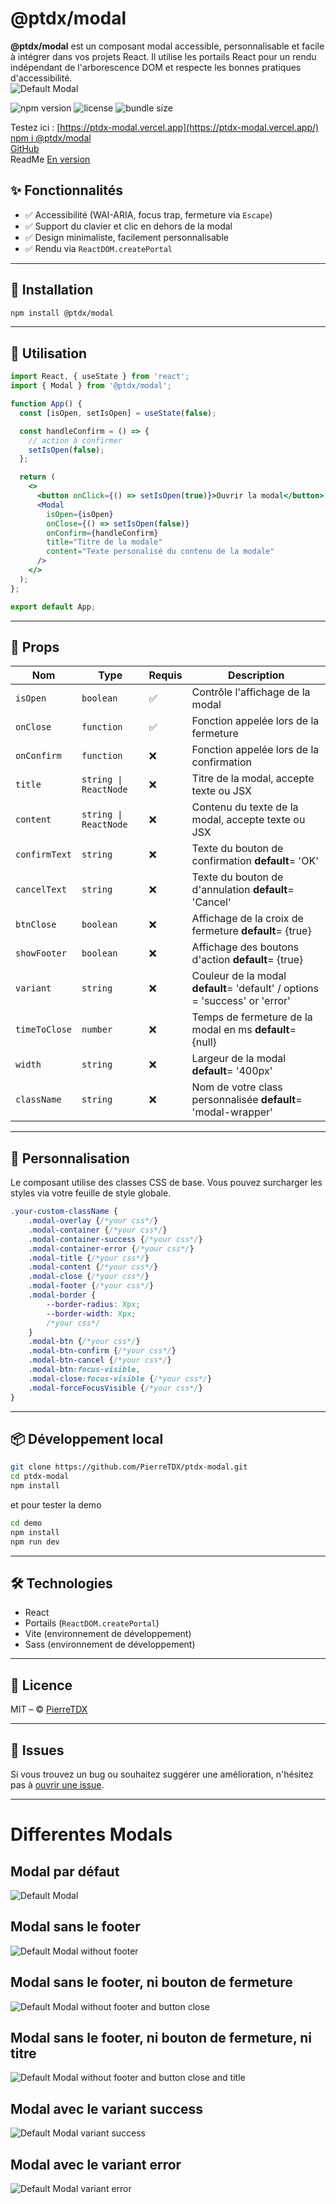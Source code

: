 # @ptdx/modal

**@ptdx/modal** est un composant modal accessible, personnalisable et facile à intégrer dans vos projets React. Il utilise les portails React pour un rendu indépendant de l'arborescence DOM et respecte les bonnes pratiques d'accessibilité.  
![Default Modal](https://raw.githubusercontent.com/PierreTDX/ptdx-modal/main/public/img/modal-all.png)

![npm version](https://img.shields.io/npm/v/@ptdx/modal)
![license](https://img.shields.io/npm/l/@ptdx/modal)
![bundle size](https://img.shields.io/bundlephobia/minzip/@ptdx/modal)

Testez ici : [https://ptdx-modal.vercel.app](https://ptdx-modal.vercel.app/)  
[npm i @ptdx/modal](https://www.npmjs.com/package/@ptdx/modal)  
[GitHub](https://github.com/PierreTDX/tdx-modal)  
ReadMe [En version](https://github.com/PierreTDX/ptdx-modal/blob/main/README.md)

## ✨ Fonctionnalités

- ✅ Accessibilité (WAI-ARIA, focus trap, fermeture via `Escape`)
- ✅ Support du clavier et clic en dehors de la modal
- ✅ Design minimaliste, facilement personnalisable
- ✅ Rendu via `ReactDOM.createPortal`

---

## 🚀 Installation

```bash
npm install @ptdx/modal
```

---

## 🔧 Utilisation

```jsx
import React, { useState } from 'react';
import { Modal } from '@ptdx/modal';

function App() {
  const [isOpen, setIsOpen] = useState(false);

  const handleConfirm = () => {
    // action à confirmer
    setIsOpen(false);
  };

  return (
    <>
      <button onClick={() => setIsOpen(true)}>Ouvrir la modal</button>
      <Modal
        isOpen={isOpen}
        onClose={() => setIsOpen(false)}
        onConfirm={handleConfirm}
        title="Titre de la modale"
        content="Texte personalisé du contenu de la modale"
      />
    </>
  );
};

export default App;
```

---

## 🧩 Props

| Nom           | Type                 | Requis  | Description                                                                |
|---------------|----------------------|---------|----------------------------------------------------------------------------|
| `isOpen`      | `boolean`            | ✅     | Contrôle l'affichage de la modal                                            |
| `onClose`     | `function`           | ✅     | Fonction appelée lors de la fermeture                                       |
| `onConfirm`   | `function`           | ❌     | Fonction appelée lors de la confirmation                                    |
| `title`       | `string \| ReactNode`| ❌     | Titre de la modal, accepte texte ou JSX                                     |
| `content`     | `string \| ReactNode`| ❌     | Contenu du texte de la modal, accepte texte ou JSX                          |
| `confirmText` | `string`             | ❌     | Texte du bouton de confirmation **default**= 'OK'                           |
| `cancelText`  | `string`             | ❌     | Texte du bouton de d'annulation **default**= 'Cancel'                       |
| `btnClose`    | `boolean`            | ❌     | Affichage de la croix de fermeture **default**= {true}                      |
| `showFooter`  | `boolean`            | ❌     | Affichage des boutons d'action **default**= {true}                          |
| `variant`     | `string`             | ❌     | Couleur de la modal **default**= 'default' / options = 'success' or 'error' |
| `timeToClose` | `number`             | ❌     | Temps de fermeture de la modal en ms **default**= {null}                    |
| `width`       | `string`             | ❌     | Largeur de la modal **default**= '400px'                                    |
| `className`   | `string`             | ❌     | Nom de votre class personnalisée **default**= 'modal-wrapper'               |

---

## 🎨 Personnalisation

Le composant utilise des classes CSS de base. Vous pouvez surcharger les styles via votre feuille de style globale.
```css
.your-custom-className {
    .modal-overlay {/*your css*/}
    .modal-container {/*your css*/}
    .modal-container-success {/*your css*/}
    .modal-container-error {/*your css*/}
    .modal-title {/*your css*/}
    .modal-content {/*your css*/}
    .modal-close {/*your css*/}
    .modal-footer {/*your css*/}
    .modal-border {
        --border-radius: Xpx;
        --border-width: Xpx;
        /*your css*/
    }
    .modal-btn {/*your css*/}
    .modal-btn-confirm {/*your css*/}
    .modal-btn-cancel {/*your css*/}
    .modal-btn:focus-visible,
    .modal-close:focus-visible {/*your css*/}
    .modal-forceFocusVisible {/*your css*/}
}
```

---

## 📦 Développement local

```bash
git clone https://github.com/PierreTDX/ptdx-modal.git
cd ptdx-modal
npm install
```
et pour tester la demo
```bash
cd demo
npm install
npm run dev
```

---

## 🛠 Technologies

- React
- Portails (`ReactDOM.createPortal`)
- Vite (environnement de développement)
- Sass (environnement de développement)
---  

## 📄 Licence

MIT – © [PierreTDX](https://github.com/PierreTDX)

---

## 🚨 Issues

Si vous trouvez un bug ou souhaitez suggérer une amélioration, n'hésitez pas à [ouvrir une issue](https://github.com/PierreTDX/ptdx-modal/issues).

---

# Differentes Modals
## Modal par défaut
![Default Modal](https://raw.githubusercontent.com/PierreTDX/ptdx-modal/main/public/img/modal-all.png)
## Modal sans le footer
![Default Modal without footer](https://raw.githubusercontent.com/PierreTDX/ptdx-modal/main/public/img/modal-withoutFooter.png)
## Modal sans le footer, ni bouton de fermeture
![Default Modal without footer and button close](https://raw.githubusercontent.com/PierreTDX/ptdx-modal/main/public/img/modal-withoutFooterAndBtnClose.png)
## Modal sans le footer, ni bouton de fermeture, ni titre
![Default Modal without footer and button close and title](https://raw.githubusercontent.com/PierreTDX/ptdx-modal/main/public/img/modal-withoutFooterAndBtnCloseAndTitle.png)
## Modal avec le variant success
![Default Modal variant success](https://raw.githubusercontent.com/PierreTDX/ptdx-modal/main/public/img/modal-withoutFooterAndBtnCloseAndTitle-Succes.png)
## Modal avec le variant error
![Default Modal variant error](https://raw.githubusercontent.com/PierreTDX/ptdx-modal/main/public/img/modal-withoutFooterAndBtnCloseAndTitle-Error.png)

